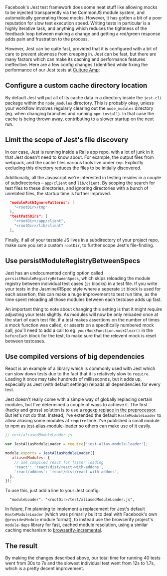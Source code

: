 Facebook's Jest test framework does some neat stuff like allowing mocks to be injected transparently via the CommonJS module system, and automatically generating those mocks. However, it has gotten a bit of a poor reputation for slow test execution speed. Writing tests in particular is a highly iterative task, and anything which reduces the tightness of the feedback loop between making a change and getting a red/green response adds pain and frustration to the process.

However, Jest can be quite fast, provided that it is configured with a bit of care to prevent slowness from creeping in. Jest can be fast, but there are many factors which can make its caching and performance features ineffective. Here are a few config changes I identified while fixing the performance of our Jest tests at [Culture Amp](https://www.cultureamp.com/):

## Configure a custom cache directory location

By default Jest will put all of its cache data in a directory inside the `jest-cli` package within the `node_modules` directory. This is probably okay, unless your workflow involves regularly clearing out the `node_modules` directory (eg. when changing branches and running `npm install`). In that case the cache is being thrown away, contributing to a slower startup on the next run.

## Limit the scope of Jest's file discovery

In our case, Jest is running inside a Rails app repo, with a lot of junk in it that Jest doesn't need to know about. For example, the output files from webpack, and the cache files various tools live under `tmp`. Explicitly excluding this directory reduces the files to be initially discovered.

Additionally, all the Javascript we're interested in testing resides in a couple of subdirectories – `app/client` and `lib/client`. By scoping the search for test files to these directories, and ignoring directories with a bunch of unrelated files, the startup time is further improved.

```json
  "modulePathIgnorePatterns": [
    "<rootDir>/tmp"
  ],
  "testPathDirs": [
    "<rootDir>/app/client",
    "<rootDir>/lib/client"
  ],
```

Finally, if all of your testable JS lives in a subdirectory of your project repo, make sure you set a custom `rootDir`, to further scope Jest's file-finding.

## Use persistModuleRegistryBetweenSpecs

Jest has an undocumented config option called `persistModuleRegistryBetweenSpecs`, which skips reloading the module registry between individual test cases (`it` blocks) in a test file. If you write your tests in the Jasmine/RSpec style where a seperate `it` block is used for each assertion, this can make a huge improvement to test run time, as the time spent reloading all those modules between each testcase adds up fast.

An important thing to note about changing this setting is that it might require adjusting your tests slightly. As modules will now be only reloaded once at the start of each test file, if a test makes assertions on the number of times a mock function was called, or asserts on a specifically numbered mock call, you'll need to add a call to eg. `yourMockFunction.mockClear()` in the `beforeEach` block for the test, to make sure that the relevent mock is reset between testcases.

## Use compiled versions of big dependencies

React is an example of a library which is commonly used with Jest which can slow down tests due to the fact that it is relatively slow to `require`. Loading it once may take hundreds of milliseconds, but it adds up, especially as Jest (with default settings) reloads all dependencies for every test.

Jest doesn't really come with a simple way of globally replacing certain modules, but I've determined a couple of ways to achieve it. The first (hacky and gross) solution is to use a [regexp replace in the preprocessor](https://github.com/facebook/react/pull/4656/files). But let's not do that. Instead, I've extended the default `HasteModuleLoader` to allow aliasing some modules at `require` time. I've published a small module to npm as [jest-alias-module-loader](https://www.npmjs.com/package/jest-alias-module-loader) so others can make use of it easily.

```js
// test/aliasedModuleLoader.js

var JestAliasModuleLoader = require('jest-alias-module-loader');

module.exports = JestAliasModuleLoader({
   aliasedModules: {
    // use compiled react for faster loading
    'react': 'react/dist/react-with-addons',
    'react/addons': 'react/dist/react-with-addons',
  },
});
```

To use this, just add a line to your Jest config:

```
  "moduleLoader": "<rootDir>/test/aliasedModuleLoader.js",
```

In future, I'm planning to implement a replacement for Jest's default `HasteModuleLoader` (which was primarily built to deal with Facebook's own `@providesModule` module format), to instead use the browserify project's `module-deps` library for fast, cached module resolution, using a similar caching mechanism to [browserify-incremental](https://github.com/jsdf/browserify-incremental).

## The result

By making the changes described above, our total time for running 40 tests went from 30s to 7s and the slowest individual test went from 12s to 1.7s, which is a pretty decent improvement.
